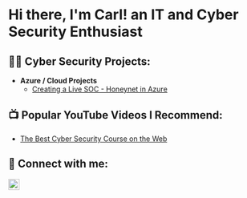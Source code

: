 <h1>Hi there, I'm Carl! an IT and Cyber Security Enthusiast  </h1>

<h2>👨‍💻 Cyber Security Projects:</h2>

- <b>Azure / Cloud Projects</b>
  - [Creating a Live SOC - Honeynet in Azure](https://github.com/ctstephens/Azure-SOC-Honeynet) 

<h2>📺 Popular YouTube Videos I Recommend:</h2>

- [The Best Cyber Security Course on the Web](https://www.youtube.com/watch?v=9Nx-v7pTBiM)

<h2> 🤳 Connect with me:</h2>

[<img align="left" alt="JoshMadakor | LinkedIn" width="22px" src="https://cdn.jsdelivr.net/npm/simple-icons@v3/icons/linkedin.svg" />][linkedin]

[linkedin]: https://www.linkedin.com/in/carltstephens/
